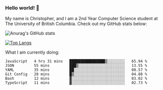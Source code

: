 ### Hello world! 👋
My name is Christopher, and I am a 2nd Year Computer Science student at The University of British Columbia. 
Check out my GitHub stats below: 

![Anurag's GitHub stats](https://github-readme-stats.vercel.app/api?username=chrishadrian&hide=contribs,issues&count_private=true&show_icons=true&theme=tokyonight)

[![Top Langs](https://github-readme-stats.vercel.app/api/top-langs/?username=chrishadrian&layout=compact&theme=tokyonight&langs_count=4)](https://github.com/anuraghazra/github-readme-stats)

What I am currently doing:
<!--START_SECTION:waka-->

```text
JavaScript   4 hrs 31 mins   ████████████████▒░░░░░░░░   65.94 %
JSON         55 mins         ███▒░░░░░░░░░░░░░░░░░░░░░   13.55 %
YAML         35 mins         ██░░░░░░░░░░░░░░░░░░░░░░░   08.57 %
Git Config   20 mins         █▒░░░░░░░░░░░░░░░░░░░░░░░   04.88 %
Bash         12 mins         ▓░░░░░░░░░░░░░░░░░░░░░░░░   03.02 %
TypeScript   11 mins         ▓░░░░░░░░░░░░░░░░░░░░░░░░   02.73 %
```

<!--END_SECTION:waka-->
<!-- [![willianrod's wakatime stats](https://github-readme-stats.vercel.app/api/wakatime?username=chrishadrian)](https://github.com/anuraghazra/github-readme-stats) -->

<!--
- 🔭 I’m currently working on ...
- 🌱 I’m currently learning ...
- 👯 I’m looking to collaborate on ...
- 🤔 I’m looking for help with ...
- 💬 Ask me about ...
- 📫 How to reach me: ...
- 😄 Pronouns: ...
- ⚡ Fun fact: ...
-->
